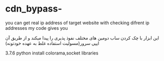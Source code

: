 # cdn_bypass-
you can get real ip address of target website with checking difrent ip addresses my code gives you



این ابزار با چک کردن ساب دومین های مختلف نفوذ پذیری را پیدا میکند و از طریق آن ایپی سرور(مسولیت استفاده غلط به عهده خودتونه)



3.7.6 python 
install colorama,socket libraries
